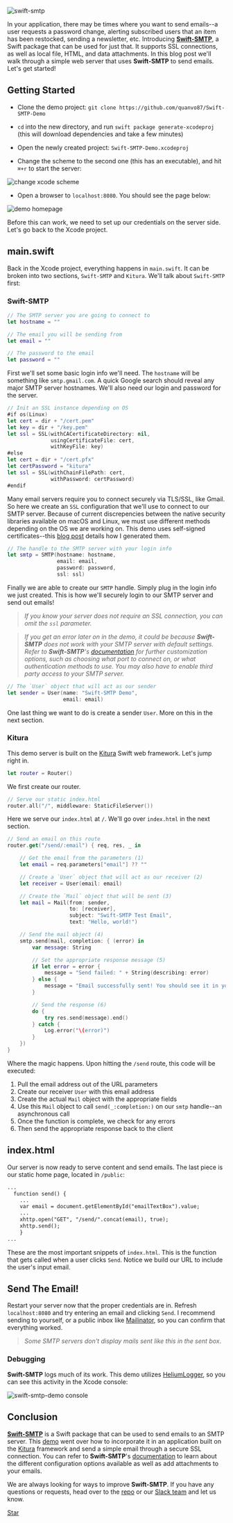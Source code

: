 ![swift-smtp](https://developer.ibm.com/swift/wp-content/uploads/sites/69/2017/05/swift-smtp-bird.png)

In your application, there may be times where you want to send emails--a user requests a password change, alerting subscribed users that an item has been restocked, sending a newsletter, etc. Introducing **[Swift-SMTP](https://github.com/IBM-Swift/Swift-SMTP)**, a Swift package that can be used for just that. It supports SSL connections, as well as local file, HTML, and data attachments. In this blog post we'll walk through a simple web server that uses **Swift-SMTP** to send emails. Let's get started!

## Getting Started

- Clone the demo project: `git clone https://github.com/quanvo87/Swift-SMTP-Demo`

- `cd` into the new directory, and run `swift package generate-xcodeproj` (this will download dependencies and take a few minutes)

- Open the newly created project: `Swift-SMTP-Demo.xcodeproj`

- Change the scheme to the second one (this has an executable), and hit `⌘+r` to start the server:

![change xcode scheme](https://developer.ibm.com/swift/wp-content/uploads/sites/69/2017/05/Screen-Shot-2017-05-30-at-4.13.30-PM.png)

- Open a browser to `localhost:8080`. You should see the page below:

![demo homepage](https://developer.ibm.com/swift/wp-content/uploads/sites/69/2017/05/swift-smtp-demo-homepage.png)

Before this can work, we need to set up our credentials on the server side. Let's go back to the Xcode project.

## main.swift

Back in the Xcode project, everything happens in `main.swift`. It can be broken into two sections, `Swift-SMTP` and `Kitura`. We'll talk about `Swift-SMTP` first:

### Swift-SMTP

```swift
// The SMTP server you are going to connect to
let hostname = ""

// The email you will be sending from
let email = ""

// The password to the email
let password = ""
```
First we'll set some basic login info we'll need. The `hostname` will be something like `smtp.gmail.com`. A quick Google search should reveal any major SMTP server hostnames. We'll also need our login and password for the server.

```swift
// Init an SSL instance depending on OS
#if os(Linux)
let cert = dir + "/cert.pem"
let key = dir + "/key.pem"
let ssl = SSL(withCACertificateDirectory: nil,
              usingCertificateFile: cert,
              withKeyFile: key)
#else
let cert = dir + "/cert.pfx"
let certPassword = "kitura"
let ssl = SSL(withChainFilePath: cert,
              withPassword: certPassword)
#endif
```
Many email servers require you to connect securely via TLS/SSL, like Gmail. So here we create an `SSL` configuration that we'll use to connect to our SMTP server. Because of current discrepencies between the native security libraries available on macOS and Linux, we must use different methods depending on the OS we are working on. This demo uses self-signed certificates--this [blog post](https://developer.ibm.com/swift/2016/09/22/securing-kitura-part-1-enabling-ssltls-on-your-swift-server/) details how I generated them.

```swift
// The handle to the SMTP server with your login info
let smtp = SMTP(hostname: hostname,
                email: email,
                password: password,
                ssl: ssl)
```
Finally we are able to create our `SMTP` handle. Simply plug in the login info we just created. This is how we'll securely login to our SMTP server and send out emails!

>_If you know your server does not require an SSL connection, you can omit the `ssl` parameter._

>_If you get an error later on in the demo, it could be because **Swift-SMTP** does not work with your SMTP server with default settings. Refer to **Swift-SMTP**'s [documentation](https://ibm-swift.github.io/Swift-SMTP/) for further customization options, such as choosing what port to connect on, or what authentication methods to use. You may also have to enable third party access to your SMTP server._

```swift
// The `User` object that will act as our sender
let sender = User(name: "Swift-SMTP Demo",
                  email: email)
```
One last thing we want to do is create a sender `User`. More on this in the next section.

### Kitura

This demo server is built on the [Kitura](https://github.com/IBM-Swift/Kitura) Swift web framework. Let's jump right in.

```swift
let router = Router()
```
We first create our router.

```swift
// Serve our static index.html
router.all("/", middleware: StaticFileServer())
```
Here we serve our `index.html` at `/`. We'll go over `index.html` in the next section.

```swift
// Send an email on this route
router.get("/send/:email") { req, res, _ in

    // Get the email from the parameters (1)
    let email = req.parameters["email"] ?? ""

    // Create a `User` object that will act as our receiver (2)
    let receiver = User(email: email)

    // Create the `Mail` object that will be sent (3)
    let mail = Mail(from: sender,
                    to: [receiver],
                    subject: "Swift-SMTP Test Email",
                    text: "Hello, world!")

    // Send the mail object (4)
    smtp.send(mail, completion: { (error) in
        var message: String

        // Set the appropriate response message (5)
        if let error = error {
            message = "Send failed: " + String(describing: error)
        } else {
            message = "Email successfully sent! You should see it in your sent box."
        }

        // Send the response (6)
        do {
            try res.send(message).end()
        } catch {
            Log.error("\(error)")
        }
    })
}
```
Where the magic happens. Upon hitting the `/send` route, this code will be executed:

1. Pull the email address out of the URL parameters
2. Create our receiver `User` with this email address
3. Create the actual `Mail` object with the appropriate fields
4. Use this `Mail` object to call `send(_:completion:)` on our `smtp` handle--an asynchronous call
5. Once the function is complete, we check for any errors
6. Then send the appropriate response back to the client

## index.html

Our server is now ready to serve content and send emails. The last piece is our static home page, located in `/public`:

```html
...
  function send() {
	...
    var email = document.getElementById("emailTextBox").value;
    ...
    xhttp.open("GET", "/send/".concat(email), true);
    xhttp.send();
    }
...
```
These are the most important snippets of `index.html`. This is the function that gets called when a user clicks `Send`. Notice we build our URL to include the user's input email.

## Send The Email!

Restart your server now that the proper credentials are in. Refresh `localhost:8080` and try entering an email and clicking `Send`. I recommend sending to yourself, or a public inbox like [Mailinator](https://www.mailinator.com/), so you can confirm that everything worked.

>_Some SMTP servers don't display mails sent like this in the sent box_.

### Debugging

**Swift-SMTP** logs much of its work. This demo utilizes [HeliumLogger](https://github.com/IBM-Swift/HeliumLogger), so you can see this activity in the Xcode console:

![swift-smtp-demo console](https://developer.ibm.com/swift/wp-content/uploads/sites/69/2017/05/swift-smtp-demo-console.png)

## Conclusion

**[Swift-SMTP](https://github.com/IBM-Swift/Swift-SMTP)** is a Swift package that can be used to send emails to an SMTP server. This [demo](https://github.com/quanvo87/Swift-SMTP-Demo) went over how to incorporate it in an application built on the [Kitura](https://github.com/IBM-Swift/Kitura) framework and send a simple email through a secure SSL connection. You can refer to **Swift-SMTP**'s [documentation](https://ibm-swift.github.io/Swift-SMTP/) to learn about the different configuration options available as well as add attachments to your emails.

We are always looking for ways to improve **Swift-SMTP**. If you have any questions or requests, head over to the [repo](https://github.com/IBM-Swift/Swift-SMTP) or our [Slack team](http://swift-at-ibm-slack.mybluemix.net) and let us know.

<script async defer src="https://swift-at-ibm-slack.mybluemix.net/slackin.js?large"></script> 
<a class="github-button" href="https://github.com/IBM-Swift/Kitura" data-style="mega" data-count-href="/IBM-Swift/Kitura/stargazers" data-count-api="/repos/IBM-Swift/Kitura#stargazers_count" data-count-aria-label="# stargazers on GitHub" aria-label="Star IBM-Swift/Kitura on GitHub">Star</a>
<script async defer src="https://buttons.github.io/buttons.js"></script>